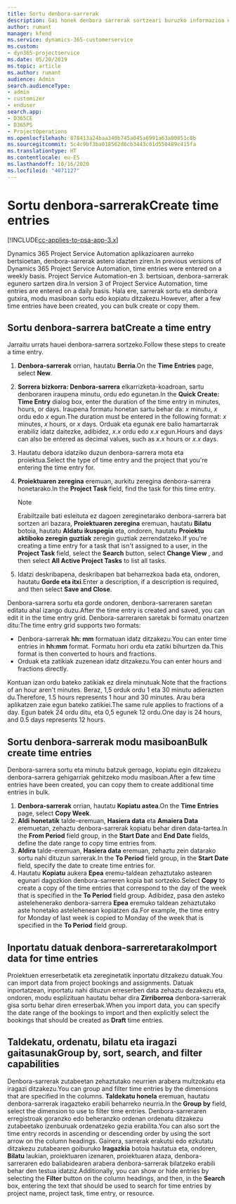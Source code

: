 ```yaml
---
title: Sortu denbora-sarrerak
description: Gai honek denbora sarrerak sortzeari buruzko informazioa ematen du.
author: rumant
manager: kfend
ms.service: dynamics-365-customerservice
ms.custom:
- dyn365-projectservice
ms.date: 05/20/2019
ms.topic: article
ms.author: rumant
audience: Admin
search.audienceType:
- admin
- customizer
- enduser
search.app:
- D365CE
- D365PS
- ProjectOperations
ms.openlocfilehash: 878413a24baa340b745a045a6991a63a00851c8b
ms.sourcegitcommit: 5c4c9bf3ba018562d6cb3443c01d550489c415fa
ms.translationtype: HT
ms.contentlocale: eu-ES
ms.lasthandoff: 10/16/2020
ms.locfileid: "4071127"
---
```

# <a name="create-time-entries"></a><span data-ttu-id="3d893-103">Sortu denbora-sarrerak</span><span class="sxs-lookup"><span data-stu-id="3d893-103">Create time entries</span></span>

[!INCLUDE[cc-applies-to-psa-app-3.x](../includes/cc-applies-to-psa-app-3x.md)]

<span data-ttu-id="3d893-104">Dynamics 365 Project Service Automation aplikazioaren aurreko bertsioetan, denbora-sarrerak astero idazten ziren.</span><span class="sxs-lookup"><span data-stu-id="3d893-104">In previous versions of Dynamics 365 Project Service Automation, time entries were entered on a weekly basis.</span></span> <span data-ttu-id="3d893-105">Project Service Automation-en 3. bertsioan, denbora-sarrerak egunero sartzen dira.</span><span class="sxs-lookup"><span data-stu-id="3d893-105">In version 3 of Project Service Automation, time entries are entered on a daily basis.</span></span> <span data-ttu-id="3d893-106">Hala ere, sarrerak sortu eta denbora gutxira, modu masiboan sortu edo kopiatu ditzakezu.</span><span class="sxs-lookup"><span data-stu-id="3d893-106">However, after a few time entries have been created, you can bulk create or copy them.</span></span>

## <a name="create-a-time-entry"></a><span data-ttu-id="3d893-107">Sortu denbora-sarrera bat</span><span class="sxs-lookup"><span data-stu-id="3d893-107">Create a time entry</span></span>

<span data-ttu-id="3d893-108">Jarraitu urrats hauei denbora-sarrera sortzeko.</span><span class="sxs-lookup"><span data-stu-id="3d893-108">Follow these steps to create a time entry.</span></span>

1. <span data-ttu-id="3d893-109">**Denbora-sarrerak** orrian, hautatu **Berria**.</span><span class="sxs-lookup"><span data-stu-id="3d893-109">On the **Time Entries** page, select **New**.</span></span>
2. <span data-ttu-id="3d893-110">**Sorrera bizkorra: Denbora-sarrera** elkarrizketa-koadroan, sartu denboraren iraupena minutu, ordu edo egunetan.</span><span class="sxs-lookup"><span data-stu-id="3d893-110">In the **Quick Create: Time Entry** dialog box, enter the duration of the time entry in minutes, hours, or days.</span></span> <span data-ttu-id="3d893-111">Iraupena formatu honetan sartu behar da: *x* minutu, *x* ordu edo *x* egun.</span><span class="sxs-lookup"><span data-stu-id="3d893-111">The duration must be entered in the following format: *x* minutes, *x* hours, or *x* days.</span></span> <span data-ttu-id="3d893-112">Orduak eta egunak ere balio hamartarrak erabiliz idatz daitezke, adibidez, *x.x* ordu edo *x.x* egun.</span><span class="sxs-lookup"><span data-stu-id="3d893-112">Hours and days can also be entered as decimal values, such as *x.x* hours or *x.x* days.</span></span>
3. <span data-ttu-id="3d893-113">Hautatu debora idatziko duzun denbora-sarrera mota eta proiektua.</span><span class="sxs-lookup"><span data-stu-id="3d893-113">Select the type of time entry and the project that you're entering the time entry for.</span></span>
4. <span data-ttu-id="3d893-114">**Proiektuaren zeregina** eremuan, aurkitu zeregina denbora-sarrera honetarako.</span><span class="sxs-lookup"><span data-stu-id="3d893-114">In the **Project Task** field, find the task for this time entry.</span></span>

    > [!NOTE]
    > <span data-ttu-id="3d893-115">Erabiltzaile bati esleituta ez dagoen zereginetarako denbora-sarrera bat sortzen ari bazara, **Proiektuaren zeregina** eremuan, hautatu **Bilatu** botoia, hautatu **Aldatu ikuspegia** eta, ondoren, hautatu **Proiektu aktiboko zeregin guztiak** zeregin guztiak zerrendatzeko.</span><span class="sxs-lookup"><span data-stu-id="3d893-115">If you're creating a time entry for a task that isn't assigned to a user, in the **Project Task** field, select the **Search** button, select **Change View** , and then select **All Active Project Tasks** to list all tasks.</span></span>

5. <span data-ttu-id="3d893-116">Idatzi deskribapena, deskribapen bat beharrezkoa bada eta, ondoren, hautatu **Gorde eta itxi**.</span><span class="sxs-lookup"><span data-stu-id="3d893-116">Enter a description, if a description is required, and then select **Save and Close**.</span></span>

<span data-ttu-id="3d893-117">Denbora-sarrera sortu eta gorde ondoren, denbora-sarreraren saretan editatu ahal izango duzu.</span><span class="sxs-lookup"><span data-stu-id="3d893-117">After the time entry is created and saved, you can edit it in the time entry grid.</span></span> <span data-ttu-id="3d893-118">Denbora-sarreraren saretak bi formatu onartzen ditu:</span><span class="sxs-lookup"><span data-stu-id="3d893-118">The time entry grid supports two formats:</span></span>

- <span data-ttu-id="3d893-119">Denbora-sarrerak **hh: mm** formatuan idatz ditzakezu.</span><span class="sxs-lookup"><span data-stu-id="3d893-119">You can enter time entries in **hh:mm** format.</span></span> <span data-ttu-id="3d893-120">Formatu hori ordu eta zatiki bihurtzen da.</span><span class="sxs-lookup"><span data-stu-id="3d893-120">This format is then converted to hours and fractions.</span></span>
- <span data-ttu-id="3d893-121">Orduak eta zatikiak zuzenean idatz ditzakezu.</span><span class="sxs-lookup"><span data-stu-id="3d893-121">You can enter hours and fractions directly.</span></span>

<span data-ttu-id="3d893-122">Kontuan izan ordu bateko zatikiak ez direla minutuak.</span><span class="sxs-lookup"><span data-stu-id="3d893-122">Note that the fractions of an hour aren't minutes.</span></span> <span data-ttu-id="3d893-123">Beraz, 1,5 orduk ordu 1 eta 30 minutu adierazten du.</span><span class="sxs-lookup"><span data-stu-id="3d893-123">Therefore, 1.5 hours represents 1 hour and 30 minutes.</span></span> <span data-ttu-id="3d893-124">Arau bera aplikatzen zaie egun bateko zatikiei.</span><span class="sxs-lookup"><span data-stu-id="3d893-124">The same rule applies to fractions of a day.</span></span> <span data-ttu-id="3d893-125">Egun batek 24 ordu ditu, eta 0,5 egunek 12 ordu.</span><span class="sxs-lookup"><span data-stu-id="3d893-125">One day is 24 hours, and 0.5 days represents 12 hours.</span></span>

## <a name="bulk-create-time-entries"></a><span data-ttu-id="3d893-126">Sortu denbora-sarrerak modu masiboan</span><span class="sxs-lookup"><span data-stu-id="3d893-126">Bulk create time entries</span></span>

<span data-ttu-id="3d893-127">Denbora-sarrera sortu eta minutu batzuk geroago, kopiatu egin ditzakezu denbora-sarrera gehigarriak gehitzeko modu masiboan.</span><span class="sxs-lookup"><span data-stu-id="3d893-127">After a few time entries have been created, you can copy them to create additional time entries in bulk.</span></span>

1. <span data-ttu-id="3d893-128">**Denbora-sarrerak** orrian, hautatu **Kopiatu astea**.</span><span class="sxs-lookup"><span data-stu-id="3d893-128">On the **Time Entries** page, select **Copy Week**.</span></span>
2. <span data-ttu-id="3d893-129">**Aldi honetatik** talde-eremuan, **Hasiera data** eta **Amaiera Data** eremuetan, zehaztu denbora-sarrerak kopiatu behar diren data-tartea.</span><span class="sxs-lookup"><span data-stu-id="3d893-129">In the **From Period** field group, in the **Start Date** and **End Date** fields, define the date range to copy time entries from.</span></span>
3. <span data-ttu-id="3d893-130">**Aldira** talde-eremuan, **Hasiera data** eremuan, zehaztu zein datarako sortu nahi dituzun sarrerak.</span><span class="sxs-lookup"><span data-stu-id="3d893-130">In the **To Period** field group, in the **Start Date** field, specify the date to create time entries for.</span></span>
4. <span data-ttu-id="3d893-131">Hautatu **Kopiatu** aukera **Epea** eremu-taldean zehaztutako astearen egunari dagozkion denbora-sarreren kopia bat sortzeko.</span><span class="sxs-lookup"><span data-stu-id="3d893-131">Select **Copy** to create a copy of the time entries that correspond to the day of the week that is specified in the **To Period** field group.</span></span> <span data-ttu-id="3d893-132">Adibidez, pasa den asteko astelehenerako denbora-sarrera **Epea** eremuko taldean zehaztutako aste honetako astelehenean kopiatzen da.</span><span class="sxs-lookup"><span data-stu-id="3d893-132">For example, the time entry for Monday of last week is copied to Monday of the week that is specified in the **To Period** field group.</span></span>

## <a name="import-data-for-time-entries"></a><span data-ttu-id="3d893-133">Inportatu datuak denbora-sarreretarako</span><span class="sxs-lookup"><span data-stu-id="3d893-133">Import data for time entries</span></span>

<span data-ttu-id="3d893-134">Proiektuen erreserbetatik eta zereginetatik inportatu ditzakezu datuak.</span><span class="sxs-lookup"><span data-stu-id="3d893-134">You can import data from project bookings and assignments.</span></span> <span data-ttu-id="3d893-135">Datuak inportatzean, inportatu nahi dituzun erreserben data zehaztu dezakezu eta, ondoren, modu esplizituan hautatu behar dira **Zirriborroa** denbora-sarrerak gisa sortu behar diren erreserbak.</span><span class="sxs-lookup"><span data-stu-id="3d893-135">When you import data, you can specify the date range of the bookings to import and then explicitly select the bookings that should be created as **Draft** time entries.</span></span>

## <a name="group-by-sort-search-and-filter-capabilities"></a><span data-ttu-id="3d893-136">Taldekatu, ordenatu, bilatu eta iragazi gaitasunak</span><span class="sxs-lookup"><span data-stu-id="3d893-136">Group by, sort, search, and filter capabilities</span></span>

<span data-ttu-id="3d893-137">Denbora-sarrerak zutabeetan zehaztutako neurrien arabera multzokatu eta iragazi ditzakezu.</span><span class="sxs-lookup"><span data-stu-id="3d893-137">You can group and filter time entries by the dimensions that are specified in the columns.</span></span> <span data-ttu-id="3d893-138">**Taldekatu honela** eremuan, hautatu denbora-sarrerak iragazteko erabili beharreko neurria.</span><span class="sxs-lookup"><span data-stu-id="3d893-138">In the **Group by** field, select the dimension to use to filter time entries.</span></span> <span data-ttu-id="3d893-139">Denbora-sarreraren erregistroak goranzko edo beheranzko ordenan ordenatu ditzakezu zutabeetako izenburuak ordenatzeko gezia erabilita.</span><span class="sxs-lookup"><span data-stu-id="3d893-139">You can also sort the time entry records in ascending or descending order by using the sort arrow on the column headings.</span></span> <span data-ttu-id="3d893-140">Gainera, sarrerak erakutsi edo ezkutatu ditzakezu zutabearen goiburuko **Iragazkia** botoia hautatua eta, ondoren, **Bilatu** laukian, proiektuaren izenaren, proiektuaren ataza, denbora-sarreraren edo baliabidearen arabera denbora-sarrerak bilatzeko erabili behar den testua idatziz.</span><span class="sxs-lookup"><span data-stu-id="3d893-140">Additionally, you can show or hide entries by selecting the **Filter** button on the column headings, and then, in the **Search** box, entering the text that should be used to search for time entries by project name, project task, time entry, or resource.</span></span>
